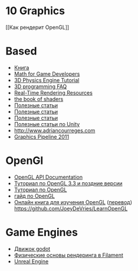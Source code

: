 # 10 Graphics
[[Как рендерит OpenGL]]

# Based
* [Книга](https://realtimerendering.com)
* [Math for Game Developers](https://www.youtube.com/playlist?list=PLW3Zl3wyJwWOpdhYedlD-yCB7WQoHf-My)
* [3D Physics Engine Tutorial](https://www.youtube.com/watch?v=3Oay1YxkP5c&list=PLEETnX-uPtBXm1KEr_2zQ6K_0hoGH6JJ0)
* [3D programming FAQ](http://www.enlight.ru/faq3d/content.htm)
* [Real-Time Rendering Resources](http://www.realtimerendering.com)
* [the book of shaders](https://thebookofshaders.com)
* [Полезные статьи](https://www.redblobgames.com/)
* [Полезные статьи](https://www.scratchapixel.com)
* [Полезные статьи](https://gafferongames.com/)
* [Полезные статьи по Unity](https://www.raywenderlich.com/gametech)
* http://www.adriancourreges.com
* [Graphics Pipeline 2011](https://fgiesen.wordpress.com/2011/07/09/a-trip-through-the-graphics-pipeline-2011-index/)

# OpenGl
* [OpenGL API Documentation](http://docs.gl)
* [Туториал по OpenGL 3.3 и поздние версии](http://www.opengl-tutorial.org)
* [Туториал по OpenGL](http://ogldev.atspace.co.uk/)
* [гайд по OpenGL](https://open.gl)
* [Онлайн книга для изучения OpenGL](https://learnopengl.com) ([перевод](https://habr.com/ru/post/310790/)) https://github.com/JoeyDeVries/LearnOpenGL
  
# Game Engines
* [Движок godot](https://github.com/godotengine/godot)
* [Физические основы рендеринга в Filament](https://google.github.io/filament/Filament.md.html)
* [Unreal Engine](https://github.com/EpicGames/UnrealEngine)